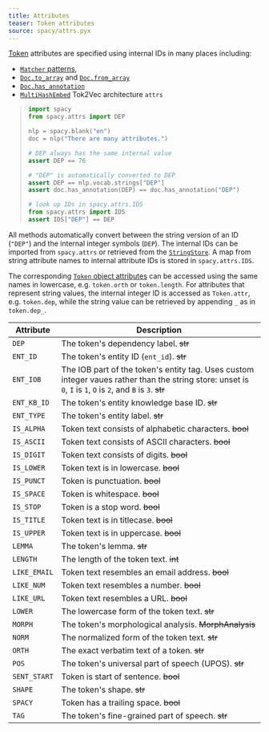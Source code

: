```yaml
---
title: Attributes
teaser: Token attributes
source: spacy/attrs.pyx
---
```


[Token](/api/token) attributes are specified using internal IDs in many places
including:

- [`Matcher` patterns](/api/matcher#patterns),
- [`Doc.to_array`](/api/doc#to_array) and
  [`Doc.from_array`](/api/doc#from_array)
- [`Doc.has_annotation`](/api/doc#has_annotation)
- [`MultiHashEmbed`](/api/architectures#MultiHashEmbed) Tok2Vec architecture
  `attrs`

> ```python
> import spacy
> from spacy.attrs import DEP
>
> nlp = spacy.blank("en")
> doc = nlp("There are many attributes.")
>
> # DEP always has the same internal value
> assert DEP == 76
>
> # "DEP" is automatically converted to DEP
> assert DEP == nlp.vocab.strings["DEP"]
> assert doc.has_annotation(DEP) == doc.has_annotation("DEP")
>
> # look up IDs in spacy.attrs.IDS
> from spacy.attrs import IDS
> assert IDS["DEP"] == DEP
> ```

All methods automatically convert between the string version of an ID (`"DEP"`)
and the internal integer symbols (`DEP`). The internal IDs can be imported from
`spacy.attrs` or retrieved from the [`StringStore`](/api/stringstore). A map
from string attribute names to internal attribute IDs is stored in
`spacy.attrs.IDS`.

The corresponding [`Token` object attributes](/api/token#attributes) can be
accessed using the same names in lowercase, e.g. `token.orth` or `token.length`.
For attributes that represent string values, the internal integer ID is
accessed as `Token.attr`, e.g. `token.dep`, while the string value can be
retrieved by appending `_` as in `token.dep_`.


| Attribute    | Description                                                                                                                                                   |
| ------------ | ------------------------------------------------------------------------------------------------------------------------------------------------------------- |
| `DEP`        | The token's dependency label. ~~str~~                                                                                                                         |
| `ENT_ID`     | The token's entity ID (`ent_id`). ~~str~~                                                                                                                     |
| `ENT_IOB`    | The IOB part of the token's entity tag. Uses custom integer vaues rather than the string store: unset is `0`, `I` is `1`, `O` is `2`, and `B` is `3`. ~~str~~ |
| `ENT_KB_ID`  | The token's entity knowledge base ID. ~~str~~                                                                                                                 |
| `ENT_TYPE`   | The token's entity label. ~~str~~                                                                                                                             |
| `IS_ALPHA`   | Token text consists of alphabetic characters. ~~bool~~                                                                                                        |
| `IS_ASCII`   | Token text consists of ASCII characters. ~~bool~~                                                                                                             |
| `IS_DIGIT`   | Token text consists of digits. ~~bool~~                                                                                                                       |
| `IS_LOWER`   | Token text is in lowercase. ~~bool~~                                                                                                                          |
| `IS_PUNCT`   | Token is punctuation. ~~bool~~                                                                                                                                |
| `IS_SPACE`   | Token is whitespace. ~~bool~~                                                                                                                                 |
| `IS_STOP`    | Token is a stop word. ~~bool~~                                                                                                                                |
| `IS_TITLE`   | Token text is in titlecase. ~~bool~~                                                                                                                          |
| `IS_UPPER`   | Token text is in uppercase. ~~bool~~                                                                                                                          |
| `LEMMA`      | The token's lemma. ~~str~~                                                                                                                                    |
| `LENGTH`     | The length of the token text. ~~int~~                                                                                                                         |
| `LIKE_EMAIL` | Token text resembles an email address. ~~bool~~                                                                                                               |
| `LIKE_NUM`   | Token text resembles a number. ~~bool~~                                                                                                                       |
| `LIKE_URL`   | Token text resembles a URL. ~~bool~~                                                                                                                          |
| `LOWER`      | The lowercase form of the token text. ~~str~~                                                                                                                 |
| `MORPH`      | The token's morphological analysis. ~~MorphAnalysis~~                                                                                                         |
| `NORM`       | The normalized form of the token text. ~~str~~                                                                                                                |
| `ORTH`       | The exact verbatim text of a token. ~~str~~                                                                                                                   |
| `POS`        | The token's universal part of speech (UPOS). ~~str~~                                                                                                          |
| `SENT_START` | Token is start of sentence. ~~bool~~                                                                                                                          |
| `SHAPE`      | The token's shape. ~~str~~                                                                                                                                    |
| `SPACY`      | Token has a trailing space. ~~bool~~                                                                                                                          |
| `TAG`        | The token's fine-grained part of speech. ~~str~~                                                                                                              |
